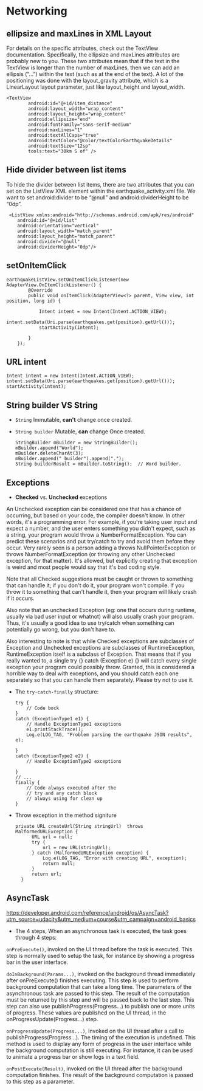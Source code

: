 # Networking



## ellipsize and maxLines in XML Layout

For details on the specific attributes, check out the TextView documentation. Specifically, the ellipsize and maxLines attributes are probably new to you. These two attributes mean that if the text in the TextView is longer than the number of maxLines, then we can add an ellipsis (“...”) within the text (such as at the end of the text). A lot of the positioning was done with the layout_gravity attribute, which is a LinearLayout layout parameter, just like layout_height and layout_width.  
  
    
    <TextView
            android:id="@+id/item_distance"
            android:layout_width="wrap_content"
            android:layout_height="wrap_content"
            android:ellipsize="end"
            android:fontFamily="sans-serif-medium"
            android:maxLines="1"
            android:textAllCaps="true"
            android:textColor="@color/textColorEarthquakeDetails"
            android:textSize="12sp"
            tools:text="30km S of" />



## Hide divider between list items

To hide the divider between list items, there are two attributes that you can set on the ListView XML element within the earthquake_activity.xml file. We want to set android:divider to be “@null” and android:dividerHeight to be “0dp”.

     <ListView xmlns:android="http://schemas.android.com/apk/res/android"
        android:id="@+id/list"
        android:orientation="vertical"
        android:layout_width="match_parent"
        android:layout_height="match_parent"
        android:divider="@null"
        android:dividerHeight="0dp"/>

## setOnItemClick

    earthquakeListView.setOnItemClickListener(new AdapterView.OnItemClickListener() {
            @Override
            public void onItemClick(AdapterView<?> parent, View view, int position, long id) {

                Intent intent = new Intent(Intent.ACTION_VIEW);
                intent.setData(Uri.parse(earthquakes.get(position).getUrl()));
                startActivity(intent);

            }
        });
        
## URL intent

    Intent intent = new Intent(Intent.ACTION_VIEW);
    intent.setData(Uri.parse(earthquakes.get(position).getUrl()));
    startActivity(intent);

## String builder VS String

* `String` Immutable, **can't** change once created.

* `String builder` Mutable, **can** change Once created.

      StringBuilder mBuilder = new StringBuilder();
      mBuilder.append("World");
      mBuilder.deleteCharAt(3);
      mBuilder.append(" builder").append(".");
      String builderResult = mBuilder.toString();  // Word builder.

## Exceptions
* **Checked** vs. **Unchecked** exceptions

An Unchecked exception can be considered one that has a chance of occurring, but based on your code, the compiler doesn't know. In other words, it's a programming error. For example, if you're taking user input and expect a number, and the user enters something you didn't expect, such as a string, your program would throw a NumberFormatException. You can predict these scenarios and put try/catch to try and avoid them before they occur. Very rarely seen is a person adding a throws NullPointerException or throws NumberFormatException (or throwing any other Unchecked exception, for that matter). It's allowed, but explicitly creating that exception is weird and most people would say that it's bad coding style.

Note that all Checked suggestions must be caught or thrown to something that can handle it; if you don't do it, your program won't compile. If you throw it to something that can't handle it, then your program will likely crash if it occurs.

Also note that an unchecked Exception (eg: one that occurs during runtime, usually via bad user input or whatnot) will also usually crash your program. Thus, it's usually a good idea to use try/catch when something can potentially go wrong, but you don't have to.

Also interesting to note is that while Checked exceptions are subclasses of Exception and Unchecked exceptions are subclasses of RuntimeException, RuntimeException itself is a subclass of Exception. That means that if you really wanted to, a single try {} catch (Exception e) {} will catch every single exception your program could possibly throw. Granted, this is considered a horrible way to deal with exceptions, and you should catch each one separately so that you can handle them separately. Please try not to use it.


* The `try-catch-finally` structure:

      try {
          // Code bock
      }
      catch (ExceptionType1 e1) {
          // Handle ExceptionType1 exceptions
          e1.printStackTrace();
          Log.e(LOG_TAG, "Problem parsing the earthquake JSON results", e);

      }
      catch (ExceptionType2 e2) {
          // Handle ExceptionType2 exceptions
          
      }
      // ...
      finally {
          // Code always executed after the
          // try and any catch block
          // always using for clean up
      }

* Throw exception in the method signiture

      private URL createUrl(String stringUrl)  throws MalformedURLException {
            URL url = null;
            try {
                url = new URL(stringUrl);
            } catch (MalformedURLException exception) {
                Log.e(LOG_TAG, "Error with creating URL", exception);
                return null;
            }
            return url;
        }

## AsyncTask

https://developer.android.com/reference/android/os/AsyncTask?utm_source=udacity&utm_medium=course&utm_campaign=android_basics


* The 4 steps, When an asynchronous task is executed, the task goes through 4 steps:

`onPreExecute()`, invoked on the UI thread before the task is executed. This step is normally used to setup the task, for instance by showing a progress bar in the user interface.  

`doInBackground(Params...)`, invoked on the background thread immediately after onPreExecute() finishes executing. This step is used to perform background computation that can take a long time. The parameters of the asynchronous task are passed to this step. The result of the computation must be returned by this step and will be passed back to the last step. This step can also use publishProgress(Progress...) to publish one or more units of progress. These values are published on the UI thread, in the onProgressUpdate(Progress...) step.  

`onProgressUpdate(Progress...)`, invoked on the UI thread after a call to publishProgress(Progress...). The timing of the execution is undefined. This method is used to display any form of progress in the user interface while the background computation is still executing. For instance, it can be used to animate a progress bar or show logs in a text field.  

`onPostExecute(Result)`, invoked on the UI thread after the background computation finishes. The result of the background computation is passed to this step as a parameter.



